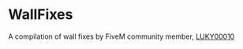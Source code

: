 # WallFixes
A compilation of wall fixes by FiveM community member, [LUKY00010](https://forum.cfx.re/u/luky00010/)
